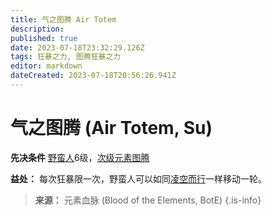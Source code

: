 ```yaml
---
title: 气之图腾 Air Totem
description: 
published: true
date: 2023-07-18T23:32:29.126Z
tags: 狂暴之力, 图腾狂暴之力
editor: markdown
dateCreated: 2023-07-18T20:56:26.941Z
---
```


# 气之图腾 (Air Totem, Su)
**先决条件** [野蛮人](/野蛮人)6级，[次级元素图腾](/狂暴之力/次级元素图腾)

**益处：** 每次狂暴限一次，野蛮人可以如同[凌空而行](/法术列表/凌空而行_Air_walk)一样移动一轮。

> **来源：** 元素血脉 (Blood of the Elements, BotE)
{.is-info}
